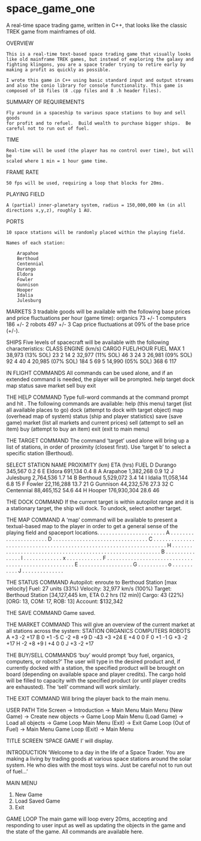 # space_game_one
A real-time space trading game, written in C++, that looks like the classic TREK game from mainframes of old.

OVERVIEW

    This is a real-time text-based space trading game that visually looks
    like old mainframe TREK games, but instead of exploring the galaxy and 
    fighting klingons, you are a space trader trying to retire early by 
    making a profit as quickly as possible.

    I wrote this game in C++ using basic standard input and output streams
    and also the conio library for console functionality. This game is 
    composed of 18 files (8 .cpp files and 8 .h header files).

SUMMARY OF REQUIREMENTS

    Fly around in a spaceship to various space stations to buy and sell goods 
    for profit and to refuel.  Build wealth to purchase bigger ships.  Be 
    careful not to run out of fuel.

TIME

    Real-time will be used (the player has no control over time), but will be 
    scaled where 1 min = 1 hour game time.

FRAME RATE

    50 fps will be used, requiring a loop that blocks for 20ms.

PLAYING FIELD

    A (partial) inner-planetary system, radius = 150,000,000 km (in all 
    directions x,y,z), roughly 1 AU.

PORTS

    10 space stations will be randomly placed within the playing field.

    Names of each station:

        Arapahoe
        Berthoud
        Centennial
        Durango
        Eldora
        Fowler
        Gunnison
        Hooper
        Idalia
        Julesburg

MARKETS
3 tradable goods will be available with the following base prices and price
fluctuations per hour (game time):
organics        73      +/- 1
computers       186     +/- 2
robots              497         +/- 3
Cap price fluctuations at 09% of the base price (+/-).

SHIPS
Five levels of spacecraft will be available with the following 
characteristics:
CLASS    ENGINE (km/s)        CARGO     FUEL/HOUR         FUEL MAX
1        38,973 (13% SOL)     23        2                 14
2        32,977 (11% SOL)     46        3                 24
3        26,981 (09% SOL)     92        4                 40
4        20,985 (07% SOL)     184       5                 69
5        14,990 (05% SOL)     368       6                 117

IN FLIGHT COMMANDS 
All commands can be used alone, and if an extended command is needed, the 
player will be prompted. 
help
target
dock
map
status
save
market
sell
buy
exit

THE HELP COMMAND
Type full-word commands at the command prompt and hit <enter>.  The 
following commands are available:
help            (this menu)
target          (list all available places to go)
dock            (attempt to dock with target object)
map             (overhead map of system)
status          (ship and player statistics)
save            (save game)
market          (list all markets and current prices)
sell            (attempt to sell an item)
buy             (attempt to buy an item)
exit            (exit to main menu)

THE TARGET COMMAND
The command ‘target’ used alone will bring up a list of stations, in order
of proximity (closest first).  Use ‘target b’ to select a specific station
(Berthoud).

SELECT  STATION NAME    PROXIMITY (km)      ETA (hrs)   FUEL
D       Durango         345,567             0.2         6
E       Eldora          691,134             0.4         8
A       Arapahoe        1,382,268           0.9         12
J       Julesburg       2,764,536           1.7         14
B       Berthoud        5,529,072           3.4         14
I       Idalia          11,058,144          6.8         15
F       Fowler          22,116,288          13.7        21
G       Gunnison        44,232,576          27.3        32
C       Centennial      88,465,152          54.6        44
H       Hooper          176,930,304         28.6        46

THE DOCK COMMAND
If the current target is within autopilot range and it is a stationary 
target, the ship will dock.  To undock, select another target.

THE MAP COMMAND
A ‘map’ command will be available to present a textual-based map to the 
player in order to get a general sense of the playing field and spaceport 
locations.
. . . . . . . . . . . . . . . . . . . .
. . A . . . . . . . . . . . . . . . . .
. . . . . D . . . . . . . . . . . . . .
. . . . . . . . . . . . . . . . . . C .
. . . . . . . . . . . . . . . . . . . .
. . . . . . . . . . . . . . . . . . . .
. . . . . . . . . . . . . . . . . . . .
. . . . . . . H . . . . . . . . . . . .
. . . . . . . . . . . . . . . . . . . .
. . . . . . . . . . . . . . . . . . . .
. . . . . . . B . . . . . . . . . . . .
. . . I . . . . . . . . . . . . . x . .
. . . . . . . . . . F . . . . . . . . .
. . . . . . . . . . . . . . . . . . . .
. . . . . . . . . . . . . . . . . . . .
. . . E . . . . . . . . . . . . . . . .
. . G . . . . . . . . . . o . . . . . .
. . . . . J . . . . . . . . . . . . . .

THE STATUS COMMAND
Autopilot:  enroute to Berthoud Station [max velocity]
Fuel:       27 units (33%)
Velocity:   32,977 km/s (100%)
Target: Berthoud Station [34,127,445 km, ETA 0.2 hrs (12 min)]
Cargo:  43 (22%) [ORG: 13, COM: 17, ROB: 13]
Account:    $132,342

THE SAVE COMMAND
Game saved.

THE MARKET COMMAND
This will give an overview of the current market at all stations across the 
system:
STATION       ORGANICS        COMPUTERS       ROBOTS
   A            +3               -2            +17
   B             0               +1            -5
   C            -2               +8            +9
   D            -43              +3            +24
   E            +4                0             0
   F             0               +1            -1
   G            +3               -2            +17
   H            -2               +8            +9
   I            +4                0             0
   J            +3               -2            +17

 
THE BUY/SELL COMMANDS
‘buy’ would prompt ‘buy fuel, organics, computers, or robots?’
The user will type in the desired product and, if currently docked with a 
station, the specified product will be brought on board (depending on available
space and player credits).
The cargo hold will be filled to capacity with the specified product (or until 
player credits are exhausted). The ‘sell’ command will work similarly.

THE EXIT COMMAND
Will bring the player back to the main menu.

USER PATH
Title Screen -> Introduction -> Main Menu
Main Menu (New Game) -> Create new objects -> Game Loop
Main Menu (Load Game) -> Load all objects -> Game Loop
Main Menu (Exit) -> Exit
Game Loop (Out of Fuel) -> Main Menu
Game Loop (Exit) -> Main Menu
 
TITLE SCREEN
‘SPACE GAME I’ will display.

INTRODUCTION
‘Welcome to a day in the life of a Space Trader.  You are making a living by 
trading goods at various space stations around the solar system.  He who dies 
with the most toys wins.  Just be careful not to run out of fuel...’

MAIN MENU
1.  New Game
2.  Load Saved Game
3.  Exit

GAME LOOP
The main game will loop every 20ms, accepting and responding to user input as 
well as updating the objects in the game and the state of the game.  All
commands are available here.
